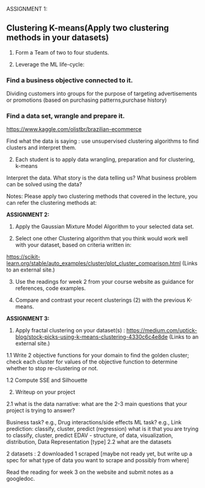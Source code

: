 ASSIGNMENT 1:

## Clustering K-means(Apply two clustering methods in your datasets)

1. Form a Team of two to four students.

2. Leverage the ML life-cycle:

### Find a business objective connected to it.
Dividing customers into groups for the purpose of targeting advertisements or promotions (based on purchasing patterns,purchase history)


### Find a data set, wrangle and prepare it.
https://www.kaggle.com/olistbr/brazilian-ecommerce

Find what the data is saying : use unsupervised clustering algorithms to find clusters and interpret them.

2. Each student is to apply data wrangling, preparation and for clustering, k-means

Interpret the data. What story is the data telling us? What business problem can be solved using the data?

Notes: Please apply two clustering methods that covered in the lecture, you can refer the clustering methods at:


**ASSIGNMENT 2:**

1. Apply the Gaussian Mixture Model Algorithm to your  selected data set.

2. Select one other Clustering algorithm that you think would work well with your dataset, based on criteria written in:

https://scikit-learn.org/stable/auto_examples/cluster/plot_cluster_comparison.html (Links to an external site.)

3. Use the readings for week 2 from your course website as guidance for references, code examples.

4. Compare and contrast your recent clusterings (2) with the previous K-means.


**ASSIGNMENT 3:**

1. Apply fractal clustering on your dataset(s) : https://medium.com/uptick-blog/stock-picks-using-k-means-clustering-4330c6c4e8de (Links to an external site.)

1.1 Write 2 objective functions for your domain to find the golden cluster; check each cluster for values of the objective function to determine whether to stop re-clustering or not.

1.2 Compute SSE and Silhouette

2. Writeup on your project

2.1 what is the data narrative: what are the 2-3 main questions that your project is trying to answer?

Business task? e.g., Drug interactions/side effects
ML task? e.g., Link prediction: classify, cluster, predict (regression) 
what is it that you are trying to classify, cluster, predict
EDAV - structure, of data, visualization, distribution,
Data Representation [type]
2.2 what are the datasets

2 datasets : 2 downloaded 1 scraped [maybe not ready yet, but write up a spec for what type of data you want to scrape and possibly from where]

Read the reading for week 3 on the website and submit notes as a googledoc.

